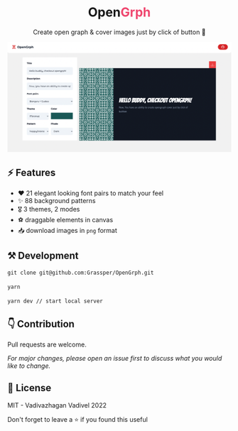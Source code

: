 <h1 align="center">
Open<span style="color:#EF476F">Grph</span>
</h1>

<p align="center">Create open graph & cover images just by click of button 🚀</p>

![](./github/preview.png)

## ⚡ Features

- ❤️ 21 elegant looking font pairs to match your feel
- ✨ 88 background patterns
- 🎖️ 3 themes, 2 modes
- ⚽ draggable elements in canvas
- 📥 download images in `png` format

## ⚒️ Development

```
git clone git@github.com:Grassper/OpenGrph.git

yarn

yarn dev // start local server
```

## 👇 Contribution

Pull requests are welcome.

_For major changes, please open an issue first to discuss what you would like to change._

## 🪪 License

MIT - Vadivazhagan Vadivel 2022

Don't forget to leave a ⭐ if you found this useful
